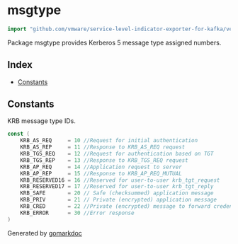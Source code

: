 <!-- Code generated by gomarkdoc. DO NOT EDIT -->

# msgtype

```go
import "github.com/vmware/service-level-indicator-exporter-for-kafka/vendor/github.com/jcmturner/gokrb5/v8/iana/msgtype"
```

Package msgtype provides Kerberos 5 message type assigned numbers.

## Index

- [Constants](<#constants>)


## Constants

KRB message type IDs.

```go
const (
    KRB_AS_REQ     = 10 //Request for initial authentication
    KRB_AS_REP     = 11 //Response to KRB_AS_REQ request
    KRB_TGS_REQ    = 12 //Request for authentication based on TGT
    KRB_TGS_REP    = 13 //Response to KRB_TGS_REQ request
    KRB_AP_REQ     = 14 //Application request to server
    KRB_AP_REP     = 15 //Response to KRB_AP_REQ_MUTUAL
    KRB_RESERVED16 = 16 //Reserved for user-to-user krb_tgt_request
    KRB_RESERVED17 = 17 //Reserved for user-to-user krb_tgt_reply
    KRB_SAFE       = 20 // Safe (checksummed) application message
    KRB_PRIV       = 21 // Private (encrypted) application message
    KRB_CRED       = 22 //Private (encrypted) message to forward credentials
    KRB_ERROR      = 30 //Error response
)
```



Generated by [gomarkdoc](<https://github.com/princjef/gomarkdoc>)
